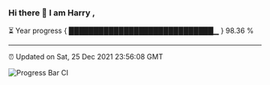 ### Hi there 👋 I am Harry , 

⏳ Year progress { █████████████████████████████▁ } 98.36 %

---

⏰ Updated on Sat, 25 Dec 2021 23:56:08 GMT

![Progress Bar CI](https://github.com/duykhang68/duykhang68/workflows/Progress%20Bar%20CI/badge.svg)
